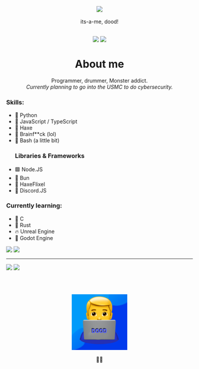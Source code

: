 <!-- If you're reading this for whatever reason, my name is in some of my code & licenses if you look hard enough ;) -->
<div align="center">
    <img src="https://raw.githubusercontent.com/alansmathew/alansmathew/master/lang.gif" width="300" />
    <p>its-a-me, dood!</p><br>
<!--     <a href="./pages/commissions.md"><img src="https://img.shields.io/static/v1?label=Discord Bot Commissions&message=:)&color=green&style=for-the-badge"></a><br> -->
    <a href="https://twitter.com/itsamedood"><img src="https://img.shields.io/badge/-itsamedood-0D1117?logo=twitter&style=for-the-badge" /></a>
    <a href="https://twitch.gg/itsamedood"><img src="https://img.shields.io/badge/-itsamedood-0D1117?logo=twitch&style=for-the-badge" /></a>
</div>

<div align="center">
    <h1>About me</h1>
    <p>
        Programmer, drummer, Monster addict.<br>
        <i>Currently planning to go into the USMC to do cybersecurity.</i>
    </p>
</div>

<div>
    <h3>Skills:</h3>
    <ul>
        <li>🐍 Python</li>
        <li>📜 JavaScript / TypeScript</li>
        <li>🔶 Haxe</li>
        <li>🧠 Brainf**ck (lol)</li>
        <li>🐚 Bash (a little bit)</li>
        <h3>Libraries & Frameworks</h3>
        <li>🟩 Node.JS</li>
        <li>🥟 Bun</li>
        <li>🔷 HaxeFlixel</li>
        <li>🤖 Discord.JS</li>
    </ul>
    <h3>Currently learning:</h3>
    <ul>
        <li>👴 C</li>
        <li>🦀 Rust</li>
        <li>🔥 Unreal Engine</li>
        <li>🤖 Godot Engine</li>
    </ul>
</div>

<div align="left">
    <a href="https://github.com/anuraghazra/github-readme-stats"><img src="https://github-readme-stats.vercel.app/api?username=itsamedood&show_icons=true&theme=blueberry" /></a>
    <a href="https://github.com/anuraghazra/github-readme-stats"><img src="https://github-readme-stats.vercel.app/api/top-langs/?username=itsamedood&layout=compact&theme=blueberry" /></a><hr>
    <a href="https://github.com/itsamedood"><img src="https://img.shields.io/github/followers/itsamedood?style=social" /></a>
    <a href="https://github.com/itsamedood"><img src="https://img.shields.io/github/stars/itsamedood?affiliations=OWNER%2CCOLLABORATOR&style=social" /></a>
</div>

<br><br>

<div align="center">
    <img src="assets/dood-zoomed-in.png" width="150" />
    <p>👨‍💻</p>
</div>
